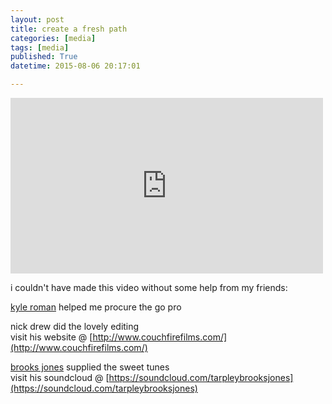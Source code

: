 ```yaml
---
layout: post
title: create a fresh path
categories: [media]
tags: [media]
published: True
datetime: 2015-08-06 20:17:01

---
```


<iframe src="https://player.vimeo.com/video/122390839" width="500" height="281" frameborder="0" webkitallowfullscreen mozallowfullscreen allowfullscreen></iframe>

i couldn't have made this video without some help from my friends:  

[kyle roman](https://www.facebook.com/koctavioroman) helped me procure the go pro  

nick drew did the lovely editing  
visit his website @ [http://www.couchfirefilms.com/](http://www.couchfirefilms.com/)  

[brooks jones](https://www.facebook.com/BrooksJonesMusic) supplied the sweet tunes  
visit his soundcloud @ [https://soundcloud.com/tarpleybrooksjones](https://soundcloud.com/tarpleybrooksjones)  